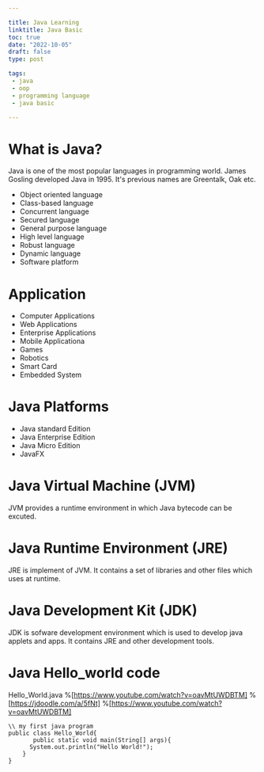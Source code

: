 ```yaml
---

title: Java Learning
linktitle: Java Basic
toc: true
date: "2022-10-05"
draft: false
type: post

tags:
 - java
 - oop
 - programming language
 - java basic

---
```

# What is Java?

Java is one of the most popular languages in programming  world.
James Gosling developed Java in 1995. It's previous names are Greentalk, Oak etc.

- Object oriented language 
- Class-based language
- Concurrent language 
- Secured language 
- General purpose language
- High level language
- Robust language
- Dynamic language
- Software platform

# Application

- Computer Applications
- Web Applications
- Enterprise Applications
- Mobile Applicationa
- Games
- Robotics
- Smart Card
- Embedded System

# Java Platforms

- Java standard Edition
- Java Enterprise Edition
- Java Micro Edition
- JavaFX
# Java Virtual Machine (JVM)
JVM provides a runtime environment  in which Java bytecode can be excuted.
# Java Runtime Environment (JRE)
JRE is implement  of JVM. It contains a set of libraries and other files which uses at runtime.
# Java Development Kit (JDK)
JDK is sofware development environment  which is used to develop java applets and apps. It contains JRE and other development tools.

# Java Hello_world code

Hello_World.java
%[https://www.youtube.com/watch?v=oavMtUWDBTM]
%[https://jdoodle.com/a/5fNt]
%[https://www.youtube.com/watch?v=oavMtUWDBTM]

```
\\ my first java program
public class Hello_World{
       public static void main(String[] args){
      System.out.println("Hello World!");
    }
}
```
